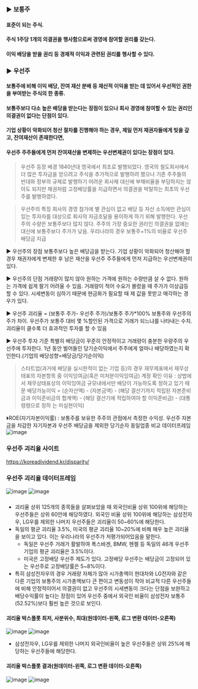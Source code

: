 ### ▶ 보통주
####   표준이 되는 주식. 
####   주식 1주당 1개의 의결권을 행사함으로써 경영에 참여할 권리를 갖는다. 
####   이익 배당을 받을 권리 등 경제적 이익과 관련된 권리를 행사할 수 있다.

### ▶ 우선주
####   보통주에 비해 이익 배당, 잔여 재산 분배 등 재산적 이익을 받는 데 있어서 우선적인 권한을 부여받는 주식의 한 종류. 
####   보통주보다 다소 높은 배당을 받는다는 장점이 있으나 회사 경영에 참여할 수 있는 권리인 의결권이 없다는 단점이 있다.
####   기업 상황이 악화되어 청산 절차를 진행해야 하는 경우, 제일 먼저 채권자들에게 빚을 갚고, 잔여재산이 존재한다면, 
####   우선주 주주들에게 먼저 잔여재산을 변제하는 우선변제권이 있다는 장점이 있다.

> 우선주 등장 배경
 1840년대 영국에서 최초로 발행되었다. 
 영국의 철도회사에서 더 많은 투자금을 얻으려고 주식을 추가적으로 발행하려 했으나 기존 주주들의 반대와 정부의 규제로 발행하기 어려운 회사채 대신에 
 부채비율을 부담하지는 않아도 되지만 채권처럼 고정배당률을 지급하면서 의결권을 박탈하는 최초의 우선주를 발행하였다.

> 우선주의 특징
   회사의 경영 참가에 별 관심이 없고 배당 등 자산 소득에만 관심이 있는 투자자를 대상으로 회사의 자금조달을 용이하게 하기 위해 발행한다. 
   우선주의 수량은 보통주보다 많지 않다.
   주주의 가장 중요한 권리인 의결권을 없애는 대신에 보통주보다 주가가 낮음.
   우리나라의 경우 보통주+1%의 비율로 우선주 배당금 지급

▶ 우선주의 장점
   보통주보다 높은 배당금을 받는다.
   기업 상황이 악화되어 청산해야 할 경우 채권자에게 변제한 후 남은 재산을 우선주 주주들에게 먼저 지급하는 우선변제권이 있다.

▶ 우선주의 단점
   거래량이 많지 않아 원하는 가격에 원하는 수량만큼 살 수 없다.
   원하는 가격에 쉽게 팔기 어려울 수 있음. 
   거래량이 적어 수요가 몰렸을 때 주가가 이상급등 할 수 있다.
   시세변동이 심하기 때문에 현금화가 필요할 때 제 값을 못받고 매각하는 경우가 있다.
 
▶ 우선주 괴리율 = (보통주 주가- 우선주 주가)/보통주 주가*100%
   보통주와 우선주의 주가 차이. 우선주가 보통주 대비 몇 %할인된 가격으로 거래가 되느냐를 나타내는 수치. 괴리율이 클수록 더 효과적인 투자를 할 수 있음


▶ 우선주 투자 기준
   특별히 배당금이 꾸준히 안정적이고 거래량이 충분한 우량주의 우선주에 투자한다.
   1년 동안 벌어들인 당기순이익에서 주주에게 얼마나 배당하였는지 확인한다.(기업의 배당성향=배당금/당기순이익)
  > 스타트업(과거에 배당을 실시한적이 없는 기업 등)의 경우
   재무제표에서 재무상태표의 자본항목 중 이익잉여금(혹은 미처분이익잉여금) 계정 확인
   이유 : 상법에서 재무상태표상의 이익잉여금 규모내에서만 배당이 가능하도록 정하고 있기 때문 
   배당가능이익  = (순자산액) - (자본금액) - (해당 결산기까지 적립된 자본준비금과 이익준비금의 합계액) - (해당 결산기에 적립하여야 할 이익준비금) - (대통령령으로 정하                    는 미실현이익)

⏵ROE(자기자본이익률) : 보통주를 보유한 주주의 관점에서 측정한 수익성. 우선주 자본금을 차감한 자기자본과 우선주 배당금을 제외한 당기순자 동일업종 비교 데이터프레임
![image](https://github.com/yehee01/myrepo/assets/126887695/d1912625-313c-469a-b9fa-70316fad6861)


### 우선주 괴리율 사이트
https://koreadividend.kr/disparity/

### 우선주 괴리율 데이터프레임
![image](https://github.com/yehee01/myrepo/assets/126887695/98f22d1e-e465-4713-82ab-c699bb6007f9)
![image](https://github.com/yehee01/myrepo/assets/126887695/5f47509d-3656-4ef6-8a61-6e5f3840cce5)

###
-  괴리율 상위 125개의 종목들을 살펴보았을 때 외국인비율 상위 100위에 해당하는 우선주들은 상위 60안에 해당하였다. 
   외국인 비율 상위 100위에 해당하는 삼성전자우, LG우를 제외한 나머지 우선주들은 괴리율이 50~60%에 해당한다.
- 독일의 평균 괴리율 3.5%, 미국의 평균 괴리율 10~20%에 비해 매우 높은 괴리율을 보이고 있다.
  이는 우리나라의 우선주가 저평가되어있음을 말한다.
     - 독일은 우선주 거래가 활발하여 폭스바겐, BMW, 헨켈 등 독일의 46개 우선주 기업의 평균 괴리율은 3.5%이다.
     - 미국은 고정배당 우선주 제도가 있다. 고정배당 우선주는 배당금이 고정되어 있는 우선주로 고정배당률은 5~8%이다. 
 - 특히 삼성전자우의 경우 거래량 자체가 많아 시가총액이 현대차와 LG전자와 같은 다른 기업의 보통주의 시가총액보다 큰 편이고 
  변동성이 작아 비교적 다른 우선주들에 비해 안정적이어서 의결권이 없고 우선주의 시세변동이 크다는 단점을 보완하고 
  배당수익률이 높다는 장점이 있어 우선주 중에서 외국인 비율이 삼성전자 보통주(52.52%)보다 훨씬 높은 것으로 보인다.

#### 괴리율 박스플롯 최저, 사분위수, 최대(원데이터-왼쪽, 로그 변환 데이터-오른쪽)
![image](https://github.com/yehee01/myrepo/assets/126887695/d4cebe7d-e7fd-4fe6-ad75-bd8eca0e29c6)
![image](https://github.com/yehee01/myrepo/assets/126887695/e0d05154-49c6-414b-9651-3d0465a8d25f)

- 삼성전자우, LG우를 제외한 나머지 외국인비율이 높은 우선주들은 상위 25%에 해당하는 우선주들에 해당한다.

#### 괴리율 박스플롯 결과(원데이터-왼쪽, 로그 변환 데이터-오른쪽)
![image](https://github.com/yehee01/myrepo/assets/126887695/7b4c8dc0-a208-4604-a715-3ffe1988fa00)
![image](https://github.com/yehee01/myrepo/assets/126887695/e2d8cb43-e206-4cb9-a102-81d1ff5f1e8c)

